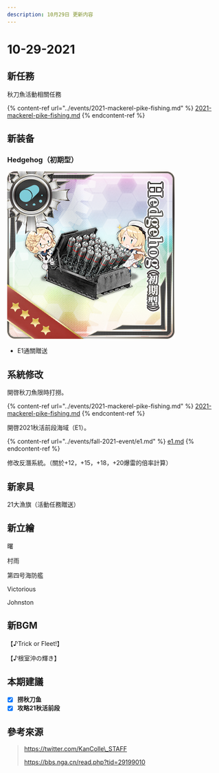 ```yaml
---
description: 10月29日 更新内容
---
```


# 10-29-2021

## 新任務

秋刀魚活動相關任務

{% content-ref url="../events/2021-mackerel-pike-fishing.md" %}
[2021-mackerel-pike-fishing.md](../events/2021-mackerel-pike-fishing.md)
{% endcontent-ref %}

## 新装备

### Hedgehog（初期型）

![E1 三陸沖/北海道根室半島沖【北海道沖秋刀魚漁支援】地圖](../.gitbook/assets/439.png)

* E1通關贈送

## 系統修改

開啓秋刀魚限時打撈。

{% content-ref url="../events/2021-mackerel-pike-fishing.md" %}
[2021-mackerel-pike-fishing.md](../events/2021-mackerel-pike-fishing.md)
{% endcontent-ref %}

開啓2021秋活前段海域（E1）。

{% content-ref url="../events/fall-2021-event/e1.md" %}
[e1.md](../events/fall-2021-event/e1.md)
{% endcontent-ref %}

修改反潛系統。（關於+12，+15，+18，+20爆雷的倍率計算）

## 新家具

21大漁旗（活動任務贈送）

## 新立繪

曙

村雨

第四号海防艦

Victorious

Johnston

## 新BGM

【♪Trick or Fleet!】

【♪根室沖の輝き】

## 本期建議

* [x] **捞秋刀鱼**
* [x] **攻略21秋活前段**

## 參考來源

>https://twitter.com/KanColle\_STAFF
>
>https://bbs.nga.cn/read.php?tid=29199010
>